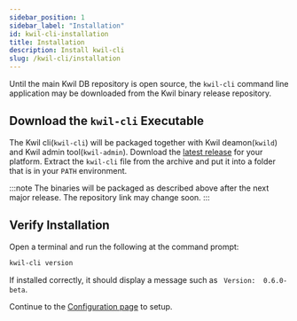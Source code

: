 ```yaml
---
sidebar_position: 1
sidebar_label: "Installation"
id: kwil-cli-installation
title: Installation
description: Install kwil-cli
slug: /kwil-cli/installation
---
```


Until the main Kwil DB repository is open source, the `kwil-cli` command line
application may be downloaded from the Kwil binary release repository.


## Download the `kwil-cli` Executable

The Kwil cli(`kwil-cli`) will be packaged together with Kwil deamon(`kwild`) and Kwil admin tool(`kwil-admin`).
Download the [latest release](https://github.com/kwilteam/binary-releases/releases/tag/v0.6.0-beta)
for your platform.  Extract the `kwil-cli` file from the archive and put it
into a folder that is in your `PATH` environment.

:::note
The binaries will be packaged as described above after the next major release.
The repository link may change soon.
:::

## Verify Installation

Open a terminal and run the following at the command prompt:

```bash
kwil-cli version
```

If installed correctly, it should display a message such as ` Version:	0.6.0-beta`.

Continue to the [Configuration page](./configuration) to setup.
